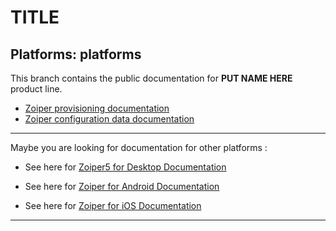 # **TITLE**

## **Platforms**: **platforms**

This branch contains the public documentation for **PUT NAME HERE** product line.

* [Zoiper provisioning documentation](provisioning.md)
* [Zoiper configuration data documentation](configuration-data.md)

* * *

Maybe you are looking for documentation for other platforms :

* See here for [Zoiper5 for Desktop Documentation](https://github.com/ZoiPer/public-docs/tree/Desktop)

* See here for [Zoiper for Android Documentation](https://github.com/ZoiPer/public-docs/tree/Android)

* See here for [Zoiper for iOS Documentation](https://github.com/ZoiPer/public-docs/tree/iOS)

* * *
